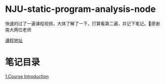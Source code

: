 # NJU-static-program-analysis-node

快速的过了一遍课程视频，大体了解了一下，打算看第二遍，并记下笔记。🙏感谢南大两位老师

[课程地址](git@github.com:k6ymaker/NJU-static-program-analysis-node.git)

# 笔记目录

 [1.Course Introduction](./1.Course-Introduction.md)